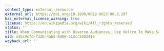 ```yaml
---
content_type: external-resource
external_url: https://doi.org/10.1890/0012-9623-90.3.297
has_external_license_warning: true
license: https://en.wikipedia.org/wiki/All_rights_reserved
status: ''
title: When Communicating with Diverse Audiences, Use Velcro To Make Science Stick
uid: a4bc9cf0-f22b-4ab8-8d8e-512cc5b0241e
wayback_url: ''
---
```


